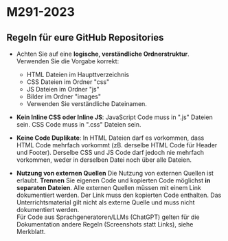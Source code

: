 # M291-2023

## Regeln für eure GitHub Repositories

- Achten Sie auf eine **logische, verständliche Ordnerstruktur**. Verwenden Sie die Vorgabe korrekt:
  - HTML Dateien im Haupttverzeichnis
  - CSS Dateien im Ordner "css"
  - JS Dateien im Ordner "js"
  - Bilder im Ordner "images"
  - Verwenden Sie verständliche Dateinamen.  

- **Kein Inline CSS oder Inline JS**:
  JavaScript Code muss in ".js" Dateien sein. CSS Code muss in ".css" Dateien sein.
- **Keine Code Duplikate**:
  In HTML Dateien darf es vorkommen, dass HTML Code mehrfach vorkommt (zB. derselbe HTML Code für Header und Footer).
  Derselbe CSS und JS Code darf jedoch nie mehrfach vorkommen, weder in derselben Datei noch über alle Dateien.
- **Nutzung von externen Quellen**
Die Nutzung von externen Quellen ist erlaubt. **Trennen** Sie eigenen Code und kopierten Code möglichst **in separaten Dateien**. 
Alle externen Quellen müssen mit einem Link dokumentiert werden. Der Link muss den kopierten Code enthalten. Das Unterrichtsmaterial gilt nicht als externe Quelle und muss nicht dokumentiert werden.  
Für Code aus Sprachgeneratoren/LLMs (ChatGPT) gelten für die Dokumentation andere Regeln (Screenshots statt Links), siehe Merkblatt. 

